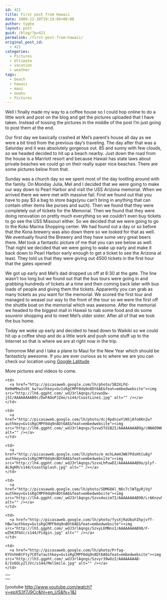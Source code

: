 ```yaml
---
id: 421
title: First post from Hawaii
date: 2009-12-30T19:19:09+00:00
author: tyghe
layout: post
guid: /blog/?p=421
permalink: /first-post-from-hawaii/
original_post_id:
  - 421
categories:
  - Pictures
  - Ultimate
  - vacation
  - weather
tags:
  - beach
  - hawaii
  - maui
  - owahu
  - Pictures
---
```

Well I finally made my way to a coffee house so I could hop online to do a little work and post on the blog and get the pictures uploaded that I have taken. Instead of tossing the pictures in the middle of the post I&#8217;m just going to post them at the end.

Our first day we basically crashed at Mel&#8217;s parent&#8217;s house all day as we were a bit tired from the previous day&#8217;s traveling. The day after that was a Saturday and it was absolutely gorgeous out. 85 and sunny with few clouds, so we headed decided to hit up a beach nearby. Just down the road from the house is a Marriott resort and because Hawaii has state laws about private beaches we could go on their really super nice beaches. There are some pictures below from that.

Sunday was a church day so we spent most of the day tootling around with the family. On Monday Julia, Mel and I decided that we were going to make our way down to Pearl Harbor and visit the USS Arizona memorial. When we arrived there we were met with massive fail. First we found out that you have to pay $3 a bag to store bags(you can&#8217;t bring in anything that can contain other items like purses and such). Then we found that they were completely out of tickets for the Memorial. Then we found that they were doing renovation on pretty much everything so we couldn&#8217;t even buy tickets to go see the USS Missouri either. So we decided that we were going to go to the Koko Marina Shopping center. We had found out a day or so before that the Kona brewery was also down there so we looked for that as well. We eventually found the Brewery and they have some very great beers there. Mel took a fantastic picture of me that you can see below as well. That night we decided that we were going to wake up early and make it back down to Pearl Harbor early enough to get a ticket to see the Arizona at least. They told us that they were giving out 4500 tickets in the first hour that the gates opened!

We got up early and Mel&#8217;s dad dropped us off at 6:30 at the gate. The line wasn&#8217;t too long but we found out that the bus tours were going in and grabbing hundreds of tickets at a time and then coming back later with bus loads of people and giving them the tickets. Apparently you can grab as many tickets as you want for the memorial. We scored the first tour and managed to weasel our way to the front of the tour so we were the first off the shuttle boat on the memorial which was awesome. After the memorial we headed to the biggest mall in Hawaii to nab some food and do some souvenir shopping and to meet Mel&#8217;s older sister. After all of that we took the bus home.

Today we woke up early and decided to head down to Waikiki so we could hit up a coffee shop and do a little work and push some stuff up to the Internet so that is where we are at right now in the trip.

Tomorrow Mel and I take a plane to Maui for the New Year which should be fantasticly awesome. If you are ever curious as to where we are you can check our location using [Google Latitude](http://www.google.com/latitude/intro.html "Google Latitude")

More pictures and videos to come.

<table style="width:auto;">
  <tr>
    <td>
      <a href="http://picasaweb.google.com/lh/photo/whnZZ-9PB0qej6vEIptrrw?authkey=Gv1sRgCMPF0dq9n8Dt6AE&feat=embedwebsite"><img src="http://lh3.ggpht.com/_wdJ3rlAqngs/Szvwb0UQ_yI/AAAAAAAAB9Q/NRn8Umj66RU/s144/CoastOverview.jpg" alt="" /></a>
    </td>
    
    <td>
      <a href="http://picasaweb.google.com/lh/photo/5B2XLPd-Km9mMHw3s9t_kw?authkey=Gv1sRgCMPF0dq9n8Dt6AE&feat=embedwebsite"><img src="http://lh6.ggpht.com/_wdJ3rlAqngs/SzvwsDw-j5I/AAAAAAAAB9c/DwFAOoPJZmo/s144/CoastLine1.jpg" alt="" /></a>
    </td>
    
    <td>
      <a href="http://picasaweb.google.com/lh/photo/dcj9pdncwYiN5jAfo6Kn2w?authkey=Gv1sRgCMPF0dq9n8Dt6AE&feat=embedwebsite"><img src="http://lh6.ggpht.com/_wdJ3rlAqngs/Szvw5Td1B2I/AAAAAAAAB9g/cNNAO9WQAO0/s144/FrisbeeBeach.jpg" alt="" /></a>
    </td>
    
    <td>
      <a href="http://picasaweb.google.com/lh/photo/m_mchLAeHJW87PdsHtCu8g?authkey=Gv1sRgCMPF0dq9n8Dt6AE&feat=embedwebsite"><img src="http://lh4.ggpht.com/_wdJ3rlAqngs/SzvxLhPuwDI/AAAAAAAAB9o/plyf-AL9gKM/s144/CoastSplash.jpg" alt="" /></a>
    </td>
  </tr>
  
  <tr>
    <td>
      <a href="http://picasaweb.google.com/lh/photo/yZ4QhdreqPNSGQBJO8VxQA?authkey=Gv1sRgCMPF0dq9n8Dt6AE&feat=embedwebsite"><img src="http://lh6.ggpht.com/_wdJ3rlAqngs/Szvxp7U_mBI/AAAAAAAAB9s/6e1tC17jFoc/s144/MelHeart.jpg" alt="" /></a>
    </td>
    
    <td>
      <a href="http://picasaweb.google.com/lh/photo/SDMG0Al_N6c7clWTgyRjVg?authkey=Gv1sRgCMPF0dq9n8Dt6AE&feat=embedwebsite"><img src="http://lh4.ggpht.com/_wdJ3rlAqngs/Szvx4ozim7I/AAAAAAAAB90/LrAKnzw5LtQ/s144/MelOcean.jpg" alt="" /></a>
    </td>
    
    <td>
      <a href="http://picasaweb.google.com/lh/photo/fysXjRaUbuhIhpjvff-hBw?authkey=Gv1sRgCMPF0dq9n8Dt6AE&feat=embedwebsite"><img src="http://lh5.ggpht.com/_wdJ3rlAqngs/SzvyLEMNnsI/AAAAAAAAB98/F-wZhK3FbXc/s144/Pidgin.jpg" alt="" /></a>
    </td>
    
    <td>
      <a href="http://picasaweb.google.com/lh/photo/Prfag-KYVnhH8tFty7C0Tw?authkey=Gv1sRgCMPF0dq9n8Dt6AE&feat=embedwebsite"><img src="http://lh3.ggpht.com/_wdJ3rlAqngs/Szvyr39wOzI/AAAAAAAAB-E/In6OLyZlJVc/s144/MelSmile.jpg" alt="" /></a>
    </td>
  </tr>
</table>

[youtube http://www.youtube.com/watch?v=epXS3f7J9Cc&hl=en_US&fs=1&]
